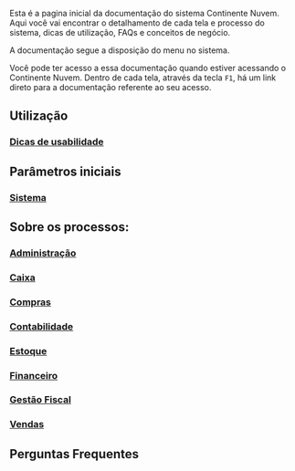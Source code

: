 Esta é a pagina inicial da documentação do sistema Continente Nuvem. Aqui você vai encontrar o detalhamento de cada tela e processo do sistema,  dicas de utilização, FAQs e conceitos de negócio. 

A documentação segue a disposição do menu no sistema.

Você pode ter acesso a essa documentação quando estiver acessando o Continente Nuvem. Dentro de cada tela, através da tecla `F1`, há um link direto para a documentação referente ao seu acesso.



## Utilização

### [Dicas de usabilidade](dicas.md#dicas)

## Parâmetros iniciais

### [Sistema](sistema.md)



## Sobre os processos:

### [Administração](administracao.md)

### [Caixa](compras.md)

### [Compras](compras.md)

### [Contabilidade](contabilidade.md)

### [Estoque](estoque.md)

### [Financeiro](financeiro.md)

### [Gestão Fiscal](gestao_fiscal.md)

### [Vendas](vendas.md)



## Perguntas Frequentes

